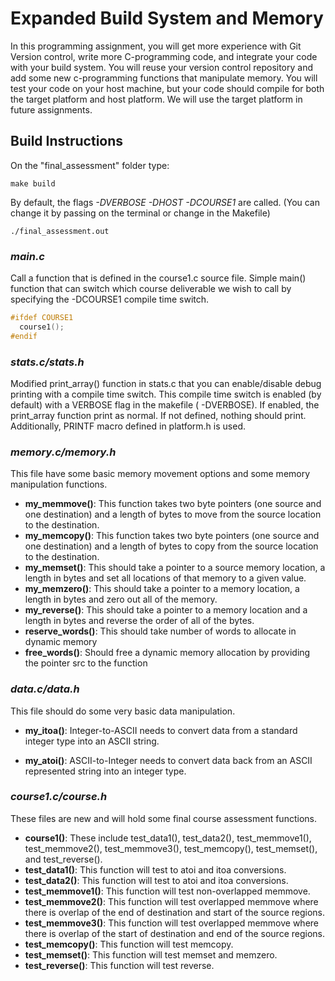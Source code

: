 # Expanded Build System and Memory

In this programming assignment, you will get more experience with Git Version control, write more C-programming code, and integrate your code with your build system. You will reuse your version control repository and add some new c-programming functions that manipulate memory. You will test your code on your host machine, but your code should compile for both the target platform and host platform. We will use the target platform in future assignments.

## Build Instructions

On the "final_assessment" folder type: 

``` Shell
make build
```

By default, the flags *-DVERBOSE -DHOST -DCOURSE1* are called. (You can change it by passing on the terminal or change in the Makefile)

``` Shell
./final_assessment.out
```

### *main.c* 

Call a function that is defined in the course1.c source file. Simple main() function that can switch which course deliverable we wish to call by specifying the -DCOURSE1 compile time switch.

``` C
#ifdef COURSE1
  course1();
#endif
```

### *stats.c/stats.h*

Modified print_array() function in stats.c that you can enable/disable debug printing with a compile time switch. This compile time switch is enabled (by default) with a VERBOSE flag in the makefile ( -DVERBOSE). If enabled, the print_array function print as normal. If not defined, nothing should print. Additionally, PRINTF macro defined in platform.h is used.

### *memory.c/memory.h*

This file have some basic memory movement options and some memory manipulation functions.

- **my_memmove()**: This function takes two byte pointers (one source and one destination) and a length of bytes to move from the source location to the destination.
- **my_memcopy()**: This function takes two byte pointers (one source and one destination) and a length of bytes to copy from the source location to the destination.
- **my_memset()**: This should take a pointer to a source memory location, a length in bytes and set all locations of that memory to a given value.
- **my_memzero()**: This should take a pointer to a memory location, a length in bytes and zero out all of the memory.
- **my_reverse()**: This should take a pointer to a memory location and a length in bytes and reverse the order of all of the bytes.
- **reserve_words()**: This should take number of words to allocate in dynamic memory
- **free_words()**: Should free a dynamic memory allocation by providing the pointer src to the function

### *data.c/data.h*

This file should do some very basic data manipulation.

- **my_itoa()**: Integer-to-ASCII needs to convert data from a standard integer type into an ASCII string.

- **my_atoi()**: ASCII-to-Integer needs to convert data back from an ASCII represented string into an integer type.

### *course1.c/course.h*

These files are new and will hold some final course assessment functions.

- **course1()**: These include test_data1(), test_data2(), test_memmove1(), test_memmove2(), test_memmove3(), test_memcopy(), test_memset(), and test_reverse().
- **test_data1()**: This function will test to atoi and itoa conversions.
- **test_data2()**: This function will test to atoi and itoa conversions.
- **test_memmove1()**: This function will test non-overlapped memmove.
- **test_memmove2()**: This function will test overlapped memmove where there is overlap of the end of destination and start of the source regions.
- **test_memmove3()**: This function will test overlapped memmove where there is overlap of the start of destination and end of the source regions.
- **test_memcopy()**: This function will test memcopy.
- **test_memset()**: This function will test memset and memzero.
- **test_reverse()**: This function will test reverse.

